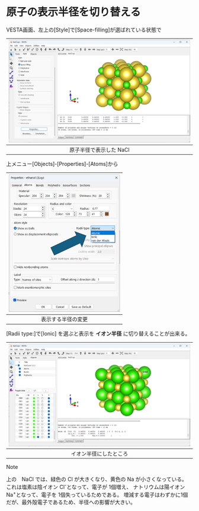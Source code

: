 # 原子の表示半径を切り替える
VESTA画面、左上の[Style]で[Space-filling]が選ばれている状態で

|<img class="size-medium wp-image-8138" src="/img/winsnap1.png" alt="原子半径表示" width="800" />|
|:---:|
|原子半径で表示した NaCl|

上メニュー[Objects]-[Properties]-[Atoms]から

|<img class="size-medium wp-image-8138" src="/img/radiimenu.png" alt="半径の変更" width="300" />|
|:---:|
|表示する半径の変更|

[Radii type:]で[Ionic] を選ぶと表示を **イオン半径** に切り替えることが出来る。

|<img class="size-medium wp-image-8138" src="/img/winsnap2.png" alt="原子半径表示" width="800" />|
|:---:|
|イオン半径にしたところ|

> [!note]
> 上の　NaCl では、緑色の Cl が大きくなり、黄色の Na が小さくなっている。
> これは塩素は陰イオン Cl<sup>-</sup>となって、電子が 1個増え、
> ナトリウムは陽イオン Na<sup>+</sup>となって、電子を 1個失っているためである。
> 増減する電子はわずかに1個だが、最外殻電子であるため、半径への影響が大きい。
